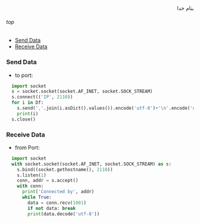 <div dir=rtl>بنام خدا</div>

###### top
- [Send Data](#send-data)
- [Receive Data](##receive-data)



### Send Data
- to port:
```python
  import socket
  s = socket.socket(socket.AF_INET, socket.SOCK_STREAM)
  s.connect(('IP', 2110))
  for i in Df:
    s.send(','.join(i.asDict().values()).encode('utf-8')+'\n'.encode('utf-8'))
    print(i)
  s.close()
```

### Receive Data
- from Port:
```python
  import socket
  with socket.socket(socket.AF_INET, socket.SOCK_STREAM) as s:
    s.bind((socket.gethostname(), 2110))
    s.listen(1)
    conn, addr = s.accept()
    with conn:
      print('Connected by', addr)
      while True:
        data = conn.recv(1001)
        if not data: break
        print(data.decode('utf-8'))
```
